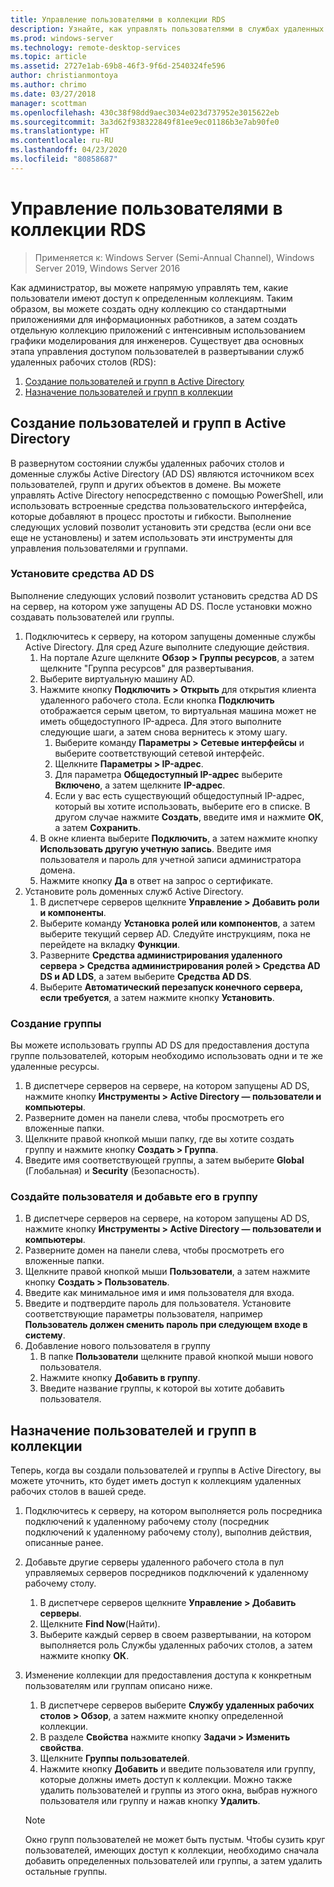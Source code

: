 ```yaml
---
title: Управление пользователями в коллекции RDS
description: Узнайте, как управлять пользователями в службах удаленных рабочих столов.
ms.prod: windows-server
ms.technology: remote-desktop-services
ms.topic: article
ms.assetid: 2727e1ab-69b8-46f3-9f6d-2540324fe596
author: christianmontoya
ms.author: chrimo
ms.date: 03/27/2018
manager: scottman
ms.openlocfilehash: 430c38f98dd9aec3034e023d737952e3015622eb
ms.sourcegitcommit: 3a3d62f938322849f81ee9ec01186b3e7ab90fe0
ms.translationtype: HT
ms.contentlocale: ru-RU
ms.lasthandoff: 04/23/2020
ms.locfileid: "80858687"
---
```

# <a name="manage-users-in-your-rds-collection"></a>Управление пользователями в коллекции RDS

>Применяется к: Windows Server (Semi-Annual Channel), Windows Server 2019, Windows Server 2016

Как администратор, вы можете напрямую управлять тем, какие пользователи имеют доступ к определенным коллекциям. Таким образом, вы можете создать одну коллекцию со стандартными приложениями для информационных работников, а затем создать отдельную коллекцию приложений с интенсивным использованием графики моделирования для инженеров. Существует два основных этапа управления доступом пользователей в развертывании служб удаленных рабочих столов (RDS):

1.    [Создание пользователей и групп в Active Directory](#create-your-users-and-groups-in-active-directory)
2.    [Назначение пользователей и групп в коллекции](#assign-users-and-groups-to-collections)


## <a name="create-your-users-and-groups-in-active-directory"></a>Создание пользователей и групп в Active Directory

В развернутом состоянии службы удаленных рабочих столов и доменные службы Active Directory (AD DS) являются источником всех пользователей, групп и других объектов в домене. Вы можете управлять Active Directory непосредственно с помощью PowerShell, или использовать встроенные средства пользовательского интерфейса, которые добавляют в процесс простоты и гибкости. Выполнение следующих условий позволит установить эти средства (если они все еще не установлены) и затем использовать эти инструменты для управления пользователями и группами.

### <a name="install-ad-ds-tools"></a>Установите средства AD DS

Выполнение следующих условий позволит установить средства AD DS на сервер, на котором уже запущены AD DS. После установки можно создавать пользователей или группы.

1. Подключитесь к серверу, на котором запущены доменные службы Active Directory. Для сред Azure выполните следующие действия.
   1. На портале Azure щелкните **Обзор > Группы ресурсов**, а затем щелкните "Группа ресурсов" для развертывания.
   2. Выберите виртуальную машину AD.
   3. Нажмите кнопку **Подключить > Открыть** для открытия клиента удаленного рабочего стола. Если кнопка **Подключить** отображается серым цветом, то виртуальная машина может не иметь общедоступного IP-адреса. Для этого выполните следующие шаги, а затем снова вернитесь к этому шагу.
      1. Выберите команду **Параметры > Сетевые интерфейсы** и выберите соответствующий сетевой интерфейс.
      2. Щелкните **Параметры > IP-адрес**.
      3. Для параметра **Общедоступный IP-адрес** выберите **Включено**, а затем щелкните **IP-адрес**.
      4. Если у вас есть существующий общедоступный IP-адрес, который вы хотите использовать, выберите его в списке. В другом случае нажмите **Создать**, введите имя и нажмите **ОК**, а затем **Сохранить**.
   4. В окне клиента выберите **Подключить**, а затем нажмите кнопку **Использовать другую учетную запись**. Введите имя пользователя и пароль для учетной записи администратора домена.
   5. Нажмите кнопку **Да** в ответ на запрос о сертификате.
2. Установите роль доменных служб Active Directory.
   1. В диспетчере серверов щелкните **Управление > Добавить роли и компоненты**.
   2. Выберите команду **Установка ролей или компонентов**, а затем выберите текущий сервер AD. Следуйте инструкциям, пока не перейдете на вкладку **Функции**.
   3. Разверните **Средства администрирования удаленного сервера > Средства администрирования ролей > Средства AD DS и AD LDS**, а затем выберите **Средства AD DS**.
   4. Выберите **Автоматический перезапуск конечного сервера, если требуется**, а затем нажмите кнопку **Установить**.

### <a name="create-a-group"></a>Создание группы

Вы можете использовать группы AD DS для предоставления доступа группе пользователей, которым необходимо использовать одни и те же удаленные ресурсы.

1. В диспетчере серверов на сервере, на котором запущены AD DS, нажмите кнопку **Инструменты > Active Directory — пользователи и компьютеры**.
2. Разверните домен на панели слева, чтобы просмотреть его вложенные папки.
3. Щелкните правой кнопкой мыши папку, где вы хотите создать группу и нажмите кнопку **Создать > Группа**.
4. Введите имя соответствующей группы, а затем выберите **Global** (Глобальная) и **Security** (Безопасность).

### <a name="create-a-user-and-add-to-a-group"></a>Создайте пользователя и добавьте его в группу
1. В диспетчере серверов на сервере, на котором запущены AD DS, нажмите кнопку **Инструменты > Active Directory — пользователи и компьютеры**.
2. Разверните домен на панели слева, чтобы просмотреть его вложенные папки.
3. Щелкните правой кнопкой мыши **Пользователи**, а затем нажмите кнопку **Создать > Пользователь**.
4. Введите как минимальное имя и имя пользователя для входа.
5. Введите и подтвердите пароль для пользователя. Установите соответствующие параметры пользователя, например **Пользователь должен сменить пароль при следующем входе в систему**.
6. Добавление нового пользователя в группу
   1. В папке **Пользователи** щелкните правой кнопкой мыши нового пользователя.
   2. Нажмите кнопку **Добавить в группу**.
   3. Введите название группы, к которой вы хотите добавить пользователя.

## <a name="assign-users-and-groups-to-collections"></a>Назначение пользователей и групп в коллекции
Теперь, когда вы создали пользователей и группы в Active Directory, вы можете уточнить, кто будет иметь доступ к коллекциям удаленных рабочих столов в вашей среде.

1. Подключитесь к серверу, на котором выполняется роль посредника подключений к удаленному рабочему столу (посредник подключений к удаленному рабочему столу), выполнив действия, описанные ранее.
2. Добавьте другие серверы удаленного рабочего стола в пул управляемых серверов посредников подключений к удаленному рабочему столу.
   1. В диспетчере серверов щелкните **Управление > Добавить серверы**.
   2. Щелкните **Find Now**(Найти).
   3. Выберите каждый сервер в своем развертывании, на котором выполняется роль Службы удаленных рабочих столов, а затем нажмите кнопку **ОК**.
3. Изменение коллекции для предоставления доступа к конкретным пользователям или группам описано ниже.
   1. В диспетчере серверов выберите **Службу удаленных рабочих столов > Обзор**, а затем нажмите кнопку определенной коллекции.
   2. В разделе **Свойства** нажмите кнопку **Задачи > Изменить свойства**.
   3. Щелкните **Группы пользователей**.
   4. Нажмите кнопку **Добавить** и введите пользователя или группу, которые должны иметь доступ к коллекции. Можно также удалить пользователей и группы из этого окна, выбрав нужного пользователя или группу и нажав кнопку **Удалить**. 
   
   >[!NOTE] 
   > Окно групп пользователей не может быть пустым. Чтобы сузить круг пользователей, имеющих доступ к коллекции, необходимо сначала добавить определенных пользователей или группы, а затем удалить остальные группы.